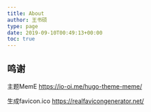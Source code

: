```yaml
---
title: About
author: 王书硕
type: page
date: 2019-09-10T00:49:13+00:00
toc: true
---
```


## 鸣谢

主题MemE https://io-oi.me/hugo-theme-meme/

生成favicon.ico https://realfavicongenerator.net/
